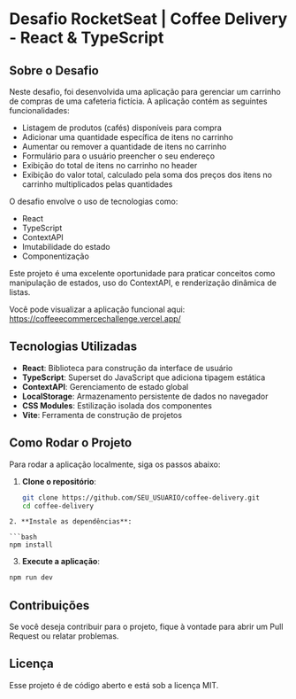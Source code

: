 # Desafio RocketSeat | Coffee Delivery - React & TypeScript

## Sobre o Desafio

Neste desafio, foi desenvolvida uma aplicação para gerenciar um carrinho de compras de uma cafeteria fictícia. A aplicação contém as seguintes funcionalidades:

- Listagem de produtos (cafés) disponíveis para compra
- Adicionar uma quantidade específica de itens no carrinho
- Aumentar ou remover a quantidade de itens no carrinho
- Formulário para o usuário preencher o seu endereço
- Exibição do total de itens no carrinho no header
- Exibição do valor total, calculado pela soma dos preços dos itens no carrinho multiplicados pelas quantidades

O desafio envolve o uso de tecnologias como:

- React
- TypeScript
- ContextAPI
- Imutabilidade do estado
- Componentização

Este projeto é uma excelente oportunidade para praticar conceitos como manipulação de estados, uso do ContextAPI, e renderização dinâmica de listas.

Você pode visualizar a aplicação funcional aqui: https://coffeeecommercechallenge.vercel.app/

## Tecnologias Utilizadas

- **React**: Biblioteca para construção da interface de usuário
- **TypeScript**: Superset do JavaScript que adiciona tipagem estática
- **ContextAPI**: Gerenciamento de estado global
- **LocalStorage**: Armazenamento persistente de dados no navegador
- **CSS Modules**: Estilização isolada dos componentes
- **Vite**: Ferramenta de construção de projetos

## Como Rodar o Projeto

Para rodar a aplicação localmente, siga os passos abaixo:

1. **Clone o repositório**:

   ```bash
   git clone https://github.com/SEU_USUARIO/coffee-delivery.git
   cd coffee-delivery
  ```
2. **Instale as dependências**:

  ```bash
  npm install
  ```

3. **Execute a aplicação**:

  ```bash
  npm run dev
  ```

## Contribuições

Se você deseja contribuir para o projeto, fique à vontade para abrir um Pull Request ou relatar problemas.

## Licença

Esse projeto é de código aberto e está sob a licença MIT.
